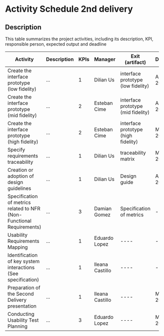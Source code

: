 # Activity Schedule 2nd delivery

## Description
This table summarizes the project activities, including its description, KPI, responsible person, expected output and deadline<!-- Tabla HTML --> 
    <table>
        <thead>
          <tr>
            <th>Activity</th>
            <th>Description</th>
            <th>KPIs</th>
            <th>Manager</th>
            <th>Exit (artifact)</th>
            <th>Deadline</th>
          </tr>
        </thead>
        <tbody>
            <tr>
                <td>Create the interface prototype (low fidelity)</td>
                <td>...</td>
                <td>1</td>
                <td>Dilian Us</td>
                <td>interface prototype (low fidelity)</td>
                <td>April 26, 2024</td>
              </tr>
              <tr>
                <td>Create the interface prototype (mid fidelity)</td>
                <td>...</td>
                <td>2</td>
                <td>Esteban Cime</td>
                <td>interface prototype (mid fidelity)</td>
                <td>April 30, 2024</td>
              </tr>
              <tr>
                <td>Create the interface prototype (high fidelity)</td>
                <td>...</td>
                <td>2</td>
                <td>Esteban Cime</td>
                <td>interface prototype (high fidelity)</td>
                <td>May 4, 2024</td>
              </tr>
              <tr>
                <td>Specify requirements traceability</td>
                <td>...</td>
                <td>1</td>
                <td>Dilian Us</td>
                <td>traceability matrix</td>
                <td>May 4, 2024</td>
              </tr>
              <tr>
                <td>Creation or adoption of design guidelines</td>
                <td>...</td>
                <td>1</td>
                <td>Dilian Us</td>
                <td>Design guide</td>
                <td>April 23, 2024</td>
              </tr>
              <tr>
                <td>Specification of metrics related to NFR (Non-Functional Requirements)</td>
                <td>...</td>
                <td>3</td>
                <td>Damian Gomez</td>
                <td>Specification of metrics</td>
                <td>----</td>
              </tr>
              <tr>
                <td>Usability Requirements Mapping</td>
                <td>...</td>
                <td>1</td>
                <td>Eduardo Lopez</td>
                <td>----</td>
                <td>----</td>
              </tr>
              <tr>
                <td>Identification of key system interactions (See specification)</td>
                <td>...</td>
                <td>1</td>
                <td>
                    Ileana Castillo</td>
                <td>----</td>
                <td>----</td>
              </tr>
              <tr>
                <td>Preparation of the Second Delivery presentation</td>
                <td>...</td>
                <td>1</td>
                <td>
                    Ileana Castillo</td>
                <td>----</td>
                <td>May 7, 2024</td>
              </tr>
              <tr>
                <td>Conducting Usability Test Planning</td>
                <td>...</td>
                <td>3</td>
                <td>Eduardo Lopez</td>
                <td>----</td>
                <td>May 6, 2024</td>
              </tr>
        </tbody>
    </table>
